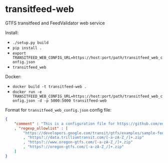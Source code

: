# transitfeed-web
GTFS transitfeed and FeedValidator web service

Install:
 * `./setup.py build`
 * `pip install .`
 * `export TRANSITFEED_WEB_CONFIG_URL=https://host:port/path/transitfeed_web_config.json`
 * `transitfeed_web`


Docker:
 * `docker build -t transitfeed-web .`
 * `docker run -e TRANSITFEED_WEB_CONFIG_URL=https://host:port/path/transitfeed_web_config.json -d -p 5000:5000 transitfeed-web`

Format for `transitfeed_web_config.json` config file:

```json
{ 
    "comment" : "This is a configuration file for https://github.com/ed-g/transitfeed_web"
    , "regexp_allowlist" : [
        "https://developers.google.com/transit/gtfs/examples/sample-feed.zip"
        , "https?://data.trilliumtransit.com/[-a-zA-Z_/]+.zip"
        , "https?://www.oregon-gtfs.com/[-a-zA-Z_/]+.zip"
        , "https?://oregon-gtfs.com/[-a-zA-Z_/]+.zip"
    ]
}
```
